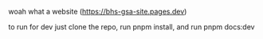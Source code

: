 woah what a website (https://bhs-gsa-site.pages.dev)

to run for dev just clone the repo, run pnpm install, and run pnpm docs:dev
